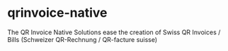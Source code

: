 # qrinvoice-native
The QR Invoice Native Solutions ease the creation of Swiss QR Invoices / Bills (Schweizer QR-Rechnung / QR-facture suisse)
